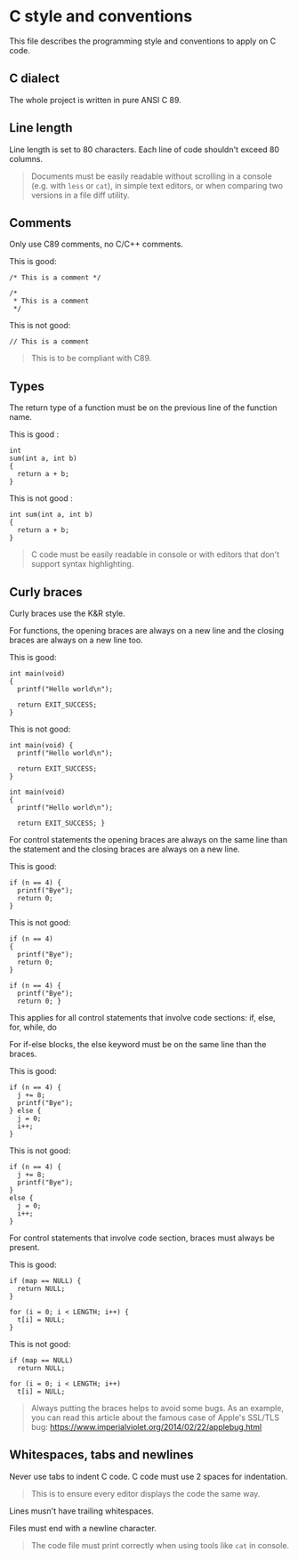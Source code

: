 # C style and conventions

This file describes the programming style and conventions to apply on C code.


## C dialect

The whole project is written in pure ANSI C 89.

## Line length

Line length is set to 80 characters. Each line of code shouldn't exceed 80
columns.

> Documents must be easily readable without scrolling in a console (e.g. with
> `less` or `cat`), in simple text editors, or when comparing two versions in
> a file diff utility.

## Comments

Only use C89 comments, no C/C++ comments.

This is good:

    /* This is a comment */

    /*
     * This is a comment
     */

This is not good:

    // This is a comment

> This is to be compliant with C89.

## Types

The return type of a function must be on the previous line of the function name.

This is good :

    int
    sum(int a, int b)
    {
      return a + b;
    }

This is not good :

    int sum(int a, int b)
    {
      return a + b;
    }

> C code must be easily readable in console or with editors that don't support
> syntax highlighting.

## Curly braces

Curly braces use the K&R style.

For functions, the opening braces are always on a new line and the closing
braces are always on a new line too.

This is good:

    int main(void)
    {
      printf("Hello world\n");
     
      return EXIT_SUCCESS;
    }

This is not good:

    int main(void) {
      printf("Hello world\n");
    
      return EXIT_SUCCESS;
    }
    
    int main(void)
    {
      printf("Hello world\n");
    
      return EXIT_SUCCESS; }
    

For control statements the opening braces are always on the same line than the
statement and the closing braces are always on a new line.

This is good:

    if (n == 4) {
      printf("Bye");
      return 0;
    }

This is not good:

    if (n == 4)
    {
      printf("Bye");
      return 0;
    }
    
    if (n == 4) {
      printf("Bye");
      return 0; }


This applies for all control statements that involve code sections:
if, else, for, while, do

For if-else blocks, the else keyword must be on the same line than the braces.

This is good:

    if (n == 4) {
      j += 8;
      printf("Bye");
    } else {
      j = 0;
      i++;
    }

This is not good:

    if (n == 4) {
      j += 8;
      printf("Bye");
    }
    else {
      j = 0;
      i++;
    }

For control statements that involve code section, braces must always be
present.

This is good:

    if (map == NULL) {
      return NULL;
    }

    for (i = 0; i < LENGTH; i++) {
      t[i] = NULL;
    }

This is not good:

    if (map == NULL)
      return NULL;

    for (i = 0; i < LENGTH; i++)
      t[i] = NULL;

> Always putting the braces helps to avoid some bugs.
> As an example, you can read this article about the famous case of Apple's
> SSL/TLS bug: https://www.imperialviolet.org/2014/02/22/applebug.html

## Whitespaces, tabs and newlines

Never use tabs to indent C code. C code must use 2 spaces for indentation.

> This is to ensure every editor displays the code the same way.

Lines musn't have trailing whitespaces.

Files must end with a newline character.

> The code file must print correctly when using tools like `cat` in console.
